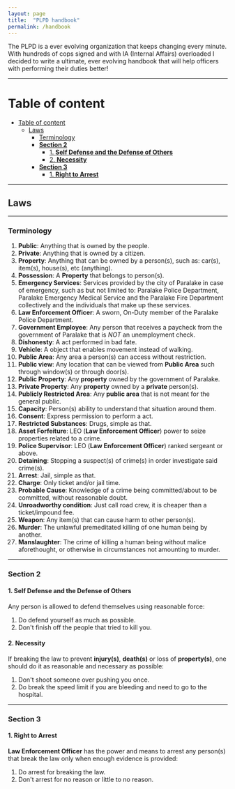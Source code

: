 ```yaml
---
layout: page
title:  "PLPD handbook"
permalink: /handbook
---
```

The PLPD is a ever evolving organization that keeps changing every minute. With hundreds of cops signed and with IA (Internal Affairs) overloaded I decided to write a ultimate, ever evolving handbook that will help officers with performing their duties better!

---

# Table of content

- [Table of content](#table-of-content)
  - [Laws](#laws)
    - [Terminology](#terminology)
    - [**Section 2**](#section-2)
      - [1. **Self Defense and the Defense of Others**](#1-self-defense-and-the-defense-of-others)
      - [2. **Necessity**](#2-necessity)
    - [**Section 3**](#section-3)
      - [1. **Right to Arrest**](#1-right-to-arrest)

---

## Laws

---

### Terminology

1. **Public**: Anything that is owned by the people.
2. **Private**: Anything that is owned by a citizen.
3. **Property**: Anything that can be owned by a person(s), such as: car(s), item(s), house(s), etc (anything).
4. **Possession**: A **Property** that belongs to person(s).
5. **Emergency Services**: Services provided by the city of Paralake in case of emergency, such as but not limited to: Paralake Police Department, Paralake Emergency Medical Service and the Paralake Fire Department collectively and the individuals that make up these services.
6. **Law Enforcement Officer**: A sworn, On-Duty member of the Paralake Police Department.
7. **Government Employee**: Any person that receives a paycheck from the government of Paralake that is *NOT* an unemployment check.
8. **Dishonesty**: A act performed in bad fate.
9. **Vehicle**: A object that enables movement instead of walking.
10. **Public Area**: Any area a person(s) can access without restriction.
11. **Public view**: Any location that can be viewed from **Public Area** such through  window(s) or through door(s).
12. **Public Property**: Any **property** owned by the government of Paralake.
13. **Private Property**: Any **property** owned by a **private** person(s).
14. **Publicly Restricted Area**: Any **public area** that is not meant for the general public.
15. **Capacity**: Person(s) ability to understand that situation around them.
16. **Consent**: Express permission to perform a act.
17. **Restricted Substances**: Drugs, simple as that.
18. **Asset Forfeiture**: LEO (**Law Enforcement Officer**) power to seize properties related to a crime.
19. **Police Supervisor**: LEO (**Law Enforcement Officer**) ranked sergeant or above.
20. **Detaining**: Stopping a suspect(s) of crime(s) in order investigate said crime(s).
21. **Arrest**: Jail, simple as that.
22. **Charge**: Only ticket and/or jail time.
23. **Probable Cause**: Knowledge of a crime being committed/about to be committed, without reasonable doubt.
24. **Unroadworthy condition**: Just call road crew, it is cheaper than a ticket/impound fee.
25. **Weapon**: Any item(s) that can cause harm to other person(s).
26. **Murder**: The unlawful premeditated killing of one human being by another.
27. **Manslaughter**: The crime of killing a human being without malice aforethought, or otherwise in circumstances not amounting to murder.

---

### **Section 2**

#### 1. **Self Defense and the Defense of Others**

Any person is allowed to defend themselves using reasonable force:
1. Do defend yourself as much as possible.
2. Don't finish off the people that tried to kill you.

#### 2. **Necessity**

If breaking the law to prevent **injury(s)**, **death(s)** or loss of **property(s)**, one should do it as reasonable and necessary as possible:
1. Don't shoot someone over pushing you once.
2. Do break the speed limit if you are bleeding and need to go to the hospital.

---

### **Section 3**

#### 1. **Right to Arrest**

**Law Enforcement Officer** has the power and means to arrest any person(s) that break the law only when enough evidence is provided:
1. Do arrest for breaking the law.
2. Don't arrest for no reason or little to no reason.
